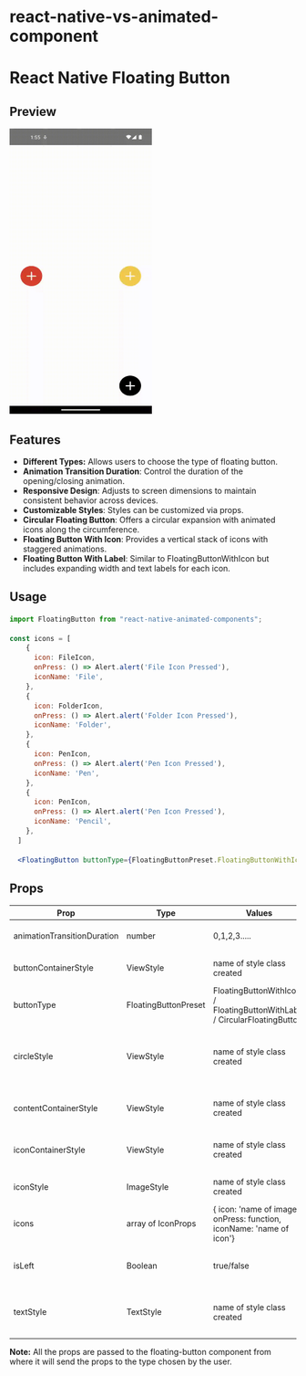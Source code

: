 # react-native-vs-animated-component

# React Native Floating Button

## Preview

<img src="./AnimatedComponents/src/assets/gifs/FloatingButton.gif" width="250" height="500"/>

## Features

- **Different Types:** Allows users to choose the type of floating button.
- **Animation Transition Duration**: Control the duration of the opening/closing animation.
- **Responsive Design**: Adjusts to screen dimensions to maintain consistent behavior across devices.
- **Customizable Styles**: Styles can be customized via props.
- **Circular Floating Button**: Offers a circular expansion with animated icons along the circumference.
- **Floating Button With Icon**: Provides a vertical stack of icons with staggered animations.
- **Floating Button With Label**: Similar to FloatingButtonWithIcon but includes expanding width and text labels for each icon.

## Usage

```jsx
import FloatingButton from "react-native-animated-components";

const icons = [
    {
      icon: FileIcon,
      onPress: () => Alert.alert('File Icon Pressed'),
      iconName: 'File',
    },
    {
      icon: FolderIcon,
      onPress: () => Alert.alert('Folder Icon Pressed'),
      iconName: 'Folder',
    },
    {
      icon: PenIcon,
      onPress: () => Alert.alert('Pen Icon Pressed'),
      iconName: 'Pen',
    },
    {
      icon: PenIcon,
      onPress: () => Alert.alert('Pen Icon Pressed'),
      iconName: 'Pencil',
    },
  ]

  <FloatingButton buttonType={FloatingButtonPreset.FloatingButtonWithIcon} icons={icons} />
```

## Props

| Prop                        | Type                 | Values                                                                    | Description                                                                                                                          |
| --------------------------- | -------------------- | ------------------------------------------------------------------------- | ------------------------------------------------------------------------------------------------------------------------------------ |
| animationTransitionDuration | number               | 0,1,2,3.....                                                              | It is used to change the duration of the transition of animation.                                                                    |
| buttonContainerStyle        | ViewStyle            | name of style class created                                               | It is used to change the styles of the container of the floating button.                                                             |
| buttonType                  | FloatingButtonPreset | FloatingButtonWithIcon / FloatingButtonWithLabel / CircularFloatingButton | It is used to change the type of the floating button.                                                                                |
| circleStyle                 | ViewStyle            | name of style class created                                               | It is used to change the styles of the container of the expanding circle when the type of floating button is CircularFloatingButton. |
| contentContainerStyle       | ViewStyle            | name of style class created                                               | It is used to change the styles of the container of the content in the floating button.                                              |
| iconContainerStyle          | ViewStyle            | name of style class created                                               | It is used to change the styles of the container of the icon in the floating button.                                                 |
| iconStyle                   | ImageStyle           | name of style class created                                               | It is used to change the styles of the icons in the floating button.                                                                 |
| icons                       | array of IconProps   | { icon: 'name of image', onPress: function, iconName: 'name of icon'}     | It is used to pass the name, image and function the for the icon.                                                                    |
| isLeft                      | Boolean              | true/false                                                                | It is used to change the position of the floating button to left when true otherwise right.                                          |
| textStyle                   | TextStyle            | name of style class created                                               | It is used to change the styles of the text when the type of floating button is FloatingButtonWithLabel.                             |

**Note:** All the props are passed to the floating-button component from where it will send the props to the type chosen by the user.
